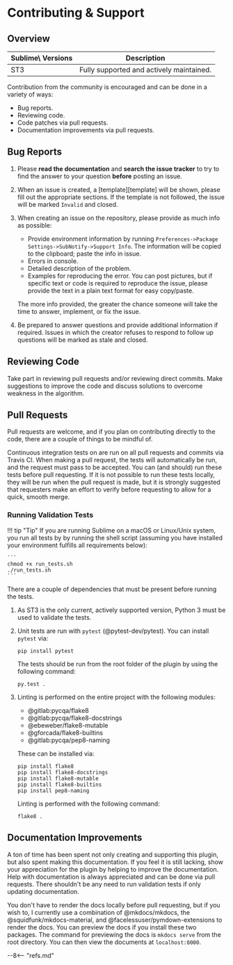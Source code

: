 # Contributing &amp; Support

## Overview

Sublime\ Versions | Description
----------------- | -----------
ST3               | Fully supported and actively maintained.

Contribution from the community is encouraged and can be done in a variety of ways:

- Bug reports.
- Reviewing code.
- Code patches via pull requests.
- Documentation improvements via pull requests.

## Bug Reports

1. Please **read the documentation** and **search the issue tracker** to try to find the answer to your question **before** posting an issue.

2. When an issue is created, a [template][template] will be shown, please fill out the appropriate sections. If the template is not followed, the issue will be marked `Invalid` and closed.

3. When creating an issue on the repository, please provide as much info as possible:

    - Provide environment information by running `Preferences->Package Settings->SubNotify->Support Info`.  The information will be copied to the clipboard; paste the info in issue.
    - Errors in console.
    - Detailed description of the problem.
    - Examples for reproducing the error.  You can post pictures, but if specific text or code is required to reproduce the issue, please provide the text in a plain text format for easy copy/paste.

    The more info provided, the greater the chance someone will take the time to answer, implement, or fix the issue.

4. Be prepared to answer questions and provide additional information if required.  Issues in which the creator refuses to respond to follow up questions will be marked as stale and closed.

## Reviewing Code

Take part in reviewing pull requests and/or reviewing direct commits.  Make suggestions to improve the code and discuss solutions to overcome weakness in the algorithm.

## Pull Requests

Pull requests are welcome, and if you plan on contributing directly to the code, there are a couple of things to be mindful of.

Continuous integration tests on are run on all pull requests and commits via Travis CI.  When making a pull request, the tests will automatically be run, and the request must pass to be accepted.  You can (and should) run these tests before pull requesting.  If it is not possible to run these tests locally, they will be run when the pull request is made, but it is strongly suggested that requesters make an effort to verify before requesting to allow for a quick, smooth merge.

### Running Validation Tests

!!! tip "Tip"
    If you are running Sublime on a macOS or Linux/Unix system, you run all tests by by running the shell script (assuming you have installed your environment fulfills all requirements below):

    ```
    chmod +x run_tests.sh
    ./run_tests.sh
    ```

There are a couple of dependencies that must be present before running the tests.

1. As ST3 is the only current, actively supported version, Python 3 must be used to validate the tests.

2. Unit tests are run with `pytest` (@pytest-dev/pytest).  You can install `pytest` via:

    ```
    pip install pytest
    ```

    The tests should be run from the root folder of the plugin by using the following command:

    ```
    py.test .
    ```

3. Linting is performed on the entire project with the following modules:

    - @gitlab:pycqa/flake8
    - @gitlab:pycqa/flake8-docstrings
    - @ebeweber/flake8-mutable
    - @gforcada/flake8-builtins
    - @gitlab:pycqa/pep8-naming

    These can be installed via:

    ```
    pip install flake8
    pip install flake8-docstrings
    pip install flake8-mutable
    pip install flake8-builtins
    pip install pep8-naming
    ```

    Linting is performed with the following command:

    ```
    flake8 .
    ```

## Documentation Improvements

A ton of time has been spent not only creating and supporting this plugin, but also spent making this documentation.  If you feel it is still lacking, show your appreciation for the plugin by helping to improve the documentation.  Help with documentation is always appreciated and can be done via pull requests.  There shouldn't be any need to run validation tests if only updating documentation.

You don't have to render the docs locally before pull requesting, but if you wish to, I currently use a combination of @mkdocs/mkdocs, the @squidfunk/mkdocs-material, and @facelessuser/pymdown-extensions to render the docs.  You can preview the docs if you install these two packages.  The command for previewing the docs is `mkdocs serve` from the root directory. You can then view the documents at `localhost:8000`.

--8<-- "refs.md"
